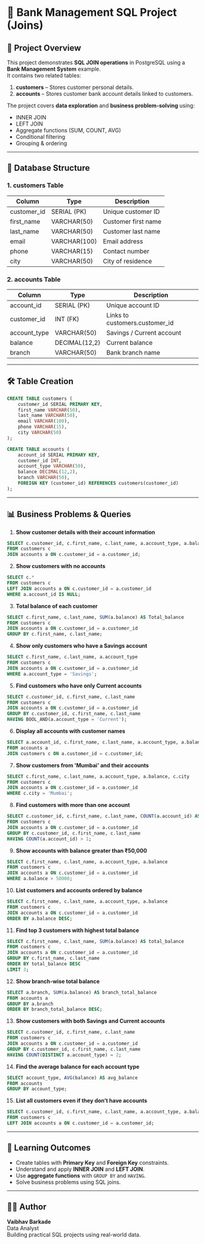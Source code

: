 # 🏦 Bank Management SQL Project (Joins)

## 📌 Project Overview
This project demonstrates **SQL JOIN operations** in PostgreSQL using a **Bank Management System** example.  
It contains two related tables:
1. **customers** – Stores customer personal details.
2. **accounts** – Stores customer bank account details linked to customers.

The project covers **data exploration** and **business problem-solving** using:
- INNER JOIN
- LEFT JOIN
- Aggregate functions (SUM, COUNT, AVG)
- Conditional filtering
- Grouping & ordering

---

## 📂 Database Structure

### 1. customers Table
| Column       | Type          | Description               |
|--------------|--------------|---------------------------|
| customer_id  | SERIAL (PK)  | Unique customer ID         |
| first_name   | VARCHAR(50)  | Customer first name        |
| last_name    | VARCHAR(50)  | Customer last name         |
| email        | VARCHAR(100) | Email address              |
| phone        | VARCHAR(15)  | Contact number             |
| city         | VARCHAR(50)  | City of residence          |

### 2. accounts Table
| Column       | Type            | Description                      |
|--------------|----------------|----------------------------------|
| account_id   | SERIAL (PK)    | Unique account ID                 |
| customer_id  | INT (FK)       | Links to customers.customer_id    |
| account_type | VARCHAR(50)    | Savings / Current account         |
| balance      | DECIMAL(12,2)  | Current balance                   |
| branch       | VARCHAR(50)    | Bank branch name                  |

---

## 🛠 Table Creation

```sql
CREATE TABLE customers (
    customer_id SERIAL PRIMARY KEY,
    first_name VARCHAR(50),
    last_name VARCHAR(50),
    email VARCHAR(100),
    phone VARCHAR(15),
    city VARCHAR(50)
);

CREATE TABLE accounts (
    account_id SERIAL PRIMARY KEY,
    customer_id INT,
    account_type VARCHAR(50),
    balance DECIMAL(12,2),
    branch VARCHAR(50),
    FOREIGN KEY (customer_id) REFERENCES customers(customer_id)
);
```

---

## 📊 Business Problems & Queries

1. **Show customer details with their account information**
```sql
SELECT c.customer_id, c.first_name, c.last_name, a.account_type, a.balance
FROM customers c
JOIN accounts a ON c.customer_id = a.customer_id;
```

2. **Show customers with no accounts**
```sql
SELECT c.*
FROM customers c
LEFT JOIN accounts a ON c.customer_id = a.customer_id
WHERE a.account_id IS NULL;
```

3. **Total balance of each customer**
```sql
SELECT c.first_name, c.last_name, SUM(a.balance) AS Total_balance
FROM customers c
JOIN accounts a ON c.customer_id = a.customer_id
GROUP BY c.first_name, c.last_name;
```

4. **Show only customers who have a Savings account**
```sql
SELECT c.first_name, c.last_name, a.account_type
FROM customers c
JOIN accounts a ON c.customer_id = a.customer_id
WHERE a.account_type = 'Savings';
```

5. **Find customers who have only Current accounts**
```sql
SELECT c.customer_id, c.first_name, c.last_name
FROM customers c
JOIN accounts a ON c.customer_id = a.customer_id
GROUP BY c.customer_id, c.first_name, c.last_name
HAVING BOOL_AND(a.account_type = 'Current');
```

6. **Display all accounts with customer names**
```sql
SELECT a.account_id, c.first_name, c.last_name, a.account_type, a.balance
FROM accounts a
JOIN customers c ON a.customer_id = c.customer_id;
```

7. **Show customers from 'Mumbai' and their accounts**
```sql
SELECT c.first_name, c.last_name, a.account_type, a.balance, c.city
FROM customers c
JOIN accounts a ON c.customer_id = a.customer_id
WHERE c.city = 'Mumbai';
```

8. **Find customers with more than one account**
```sql
SELECT c.customer_id, c.first_name, c.last_name, COUNT(a.account_id) AS account_count
FROM customers c
JOIN accounts a ON c.customer_id = a.customer_id
GROUP BY c.customer_id, c.first_name, c.last_name
HAVING COUNT(a.account_id) > 1;
```

9. **Show accounts with balance greater than ₹50,000**
```sql
SELECT c.first_name, c.last_name, a.account_type, a.balance
FROM customers c
JOIN accounts a ON c.customer_id = a.customer_id
WHERE a.balance > 50000;
```

10. **List customers and accounts ordered by balance**
```sql
SELECT c.first_name, c.last_name, a.account_type, a.balance
FROM customers c
JOIN accounts a ON c.customer_id = a.customer_id
ORDER BY a.balance DESC;
```

11. **Find top 3 customers with highest total balance**
```sql
SELECT c.first_name, c.last_name, SUM(a.balance) AS total_balance
FROM customers c
JOIN accounts a ON c.customer_id = a.customer_id
GROUP BY c.first_name, c.last_name
ORDER BY total_balance DESC
LIMIT 3;
```

12. **Show branch-wise total balance**
```sql
SELECT a.branch, SUM(a.balance) AS branch_total_balance
FROM accounts a
GROUP BY a.branch
ORDER BY branch_total_balance DESC;
```

13. **Show customers with both Savings and Current accounts**
```sql
SELECT c.customer_id, c.first_name, c.last_name
FROM customers c
JOIN accounts a ON c.customer_id = a.customer_id
GROUP BY c.customer_id, c.first_name, c.last_name
HAVING COUNT(DISTINCT a.account_type) = 2;
```

14. **Find the average balance for each account type**
```sql
SELECT account_type, AVG(balance) AS avg_balance
FROM accounts
GROUP BY account_type;
```

15. **List all customers even if they don’t have accounts**
```sql
SELECT c.customer_id, c.first_name, c.last_name, a.account_type, a.balance
FROM customers c
LEFT JOIN accounts a ON c.customer_id = a.customer_id;
```

---

## 🎯 Learning Outcomes
- Create tables with **Primary Key** and **Foreign Key** constraints.
- Understand and apply **INNER JOIN** and **LEFT JOIN**.
- Use **aggregate functions** with `GROUP BY` and `HAVING`.
- Solve business problems using SQL joins.

---
## 🙋‍♂️ Author

**Vaibhav Barkade**  
 Data Analyst  
Building practical SQL projects using real-world data.

